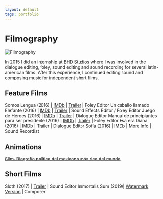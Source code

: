 ```yaml
---
layout: default
tags: portfolio
---
```

# Filmography

![Filmography](/assets/images/2019-08-05-filmography.png)

In 2015 I did an internship at [BHD Studios](http://www.bhdestudios.com/) where I was involved in the dialogue editing, foley, sound editing and sound recording for several latin-american films. After this experience, I continued editing sound and composing music for independent short films.

## Feature Films
Somos Lengua (2016) | [IMDb](https://www.imdb.com/title/tt4644536/) | [Trailer](https://youtu.be/xfNgaXrwrZ0) | Foley Editor
Un caballo llamado Elefante (2016) | [IMDb](https://www.imdb.com/title/tt3685570/) | [Trailer](https://youtu.be/w305ikba6-s) | Sound Effects Editor / Foley Editor
Juego de Héroes (2016) | [IMDb](https://www.imdb.com/title/tt3824388/) | [Trailer](https://youtu.be/tmoXa3xalNM) | Dialogue Editor
Manual de principiantes para ser presidente (2016) | [IMDb](https://www.imdb.com/title/tt4068026/) | [Trailer](https://youtu.be/FV-_Jpn7gh0) | Foley Editor
Esa era Diana (2016) | [IMDb](https://www.imdb.com/title/tt4104186/) | [Trailer](https://youtu.be/5D_9z6PYWYA) | Dialogue Editor
Sofía (2016) | [IMDb](https://www.imdb.com/title/tt5089566/) | [More Info](https://www.promofest.org/films/sofia) | Sound Recordist

## Animations  
[Slim. Biografía política del mexicano más rico del mundo](https://youtu.be/cx7bX9OULHI)

## Short Films
Sloth (2017) | [Trailer](https://vimeo.com/155322925) | Sound Editor
Immortalis Sum (2019)| [Watermark Version](https://youtu.be/epTwUAWcupU) | Composer
